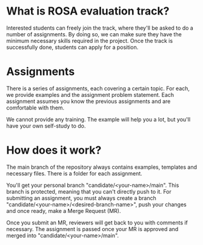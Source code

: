 # What is ROSA evaluation track?
Interested students can freely join the track, where they'll be asked to do a number of assignments. By doing so, we can make sure they have the minimum necessary skills required in the project. Once the track is successfully done, students can apply for a position. 

# Assignments
There is a series of assignments, each covering a certain topic. For each, we provide examples and the assignment problem statement. Each assignment assumes you know the previous assignments and are comfortable with them.

We cannot provide any training. The example will help you a lot, but you'll have your own self-study to do.

# How does it work?
The main branch of the repository always contains examples, templates and necessary files. There is a folder for each assignment. 

You'll get your personal branch "candidate/\<your-name\>/main". This branch is protected, meaning that you can't directly push to it. For submitting an assignment, you must always create a branch "candidate/\<your-name\>/\<desired-branch-name\>", push your changes and once ready, make a Merge Request (MR).

Once you submit an MR, reviewers will get back to you with comments if necessary. The assignment is passed once your MR is approved and merged into "candidate/\<your-name\>/main".
